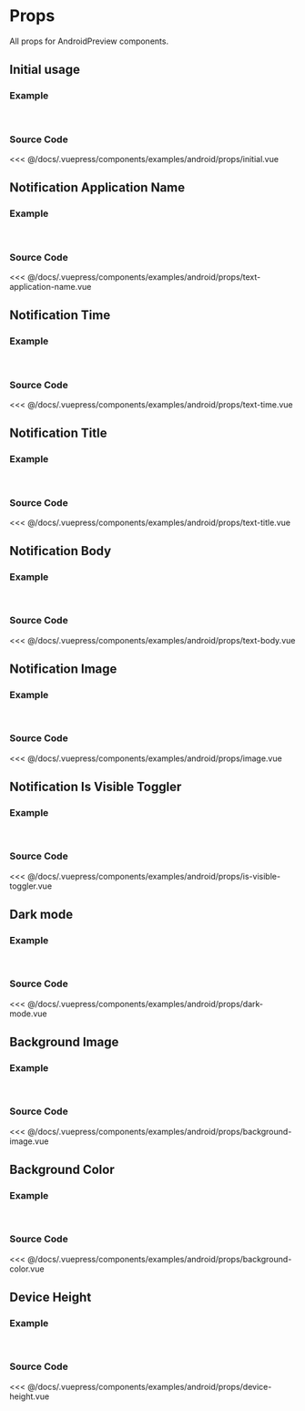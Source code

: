 # Props

All props for AndroidPreview components.

## Initial usage

### Example
<br>

<Demo componentName="examples/android/props/initial" />

### Source Code

<SourceCode>

<<< @/docs/.vuepress/components/examples/android/props/initial.vue

</SourceCode>


## Notification Application Name

### Example

<br>

<Demo componentName="examples/android/props/text-application-name" />

### Source Code

<SourceCode>

<<< @/docs/.vuepress/components/examples/android/props/text-application-name.vue

</SourceCode>


## Notification Time

### Example

<br>

<Demo componentName="examples/android/props/text-time" />

### Source Code

<SourceCode>

<<< @/docs/.vuepress/components/examples/android/props/text-time.vue

</SourceCode>


## Notification Title

### Example

<br>

<Demo componentName="examples/android/props/text-title" />

### Source Code

<SourceCode>

<<< @/docs/.vuepress/components/examples/android/props/text-title.vue

</SourceCode>


## Notification Body

### Example

<br>

<Demo componentName="examples/android/props/text-body" />

### Source Code

<SourceCode>

<<< @/docs/.vuepress/components/examples/android/props/text-body.vue

</SourceCode>


## Notification Image

### Example

<br>

<Demo componentName="examples/android/props/image" />

### Source Code

<SourceCode>

<<< @/docs/.vuepress/components/examples/android/props/image.vue

</SourceCode>

## Notification Is Visible Toggler

### Example

<br>

<Demo componentName="examples/android/props/is-visible-toggler" />

### Source Code

<SourceCode>

<<< @/docs/.vuepress/components/examples/android/props/is-visible-toggler.vue

</SourceCode>


## Dark mode

### Example

<br>

<Demo componentName="examples/android/props/dark-mode" />

### Source Code

<SourceCode>

<<< @/docs/.vuepress/components/examples/android/props/dark-mode.vue

</SourceCode>


## Background Image

### Example

<br>

<Demo componentName="examples/android/props/background-image" />

### Source Code

<SourceCode>

<<< @/docs/.vuepress/components/examples/android/props/background-image.vue

</SourceCode>


## Background Color

### Example

<br>

<Demo componentName="examples/android/props/background-color" />

### Source Code

<SourceCode>

<<< @/docs/.vuepress/components/examples/android/props/background-color.vue

</SourceCode>


## Device Height

### Example

<br>

<Demo componentName="examples/android/props/device-height" />

### Source Code

<SourceCode>

<<< @/docs/.vuepress/components/examples/android/props/device-height.vue

</SourceCode>
